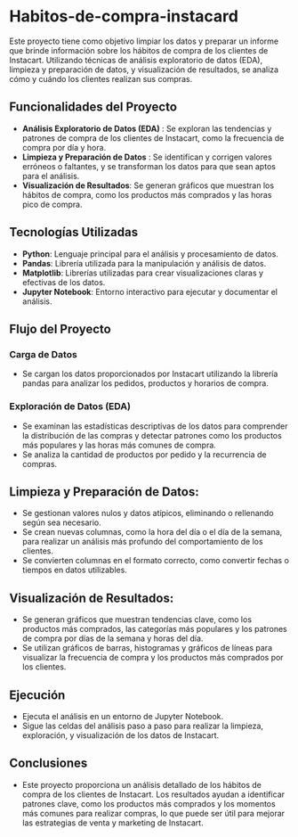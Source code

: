 # Habitos-de-compra-instacard

Este proyecto tiene como objetivo limpiar los datos y preparar un informe que brinde información sobre los hábitos de compra de los clientes de Instacart. Utilizando técnicas de análisis exploratorio de datos (EDA), limpieza y preparación de datos, y visualización de resultados, se analiza cómo y cuándo los clientes realizan sus compras.

## Funcionalidades del Proyecto

- **Análisis Exploratorio de Datos (EDA)** : Se exploran las tendencias y patrones de compra de los clientes de Instacart, como la frecuencia de compra por día y hora.
- **Limpieza y Preparación de Datos** : Se identifican y corrigen valores erróneos o faltantes, y se transforman los datos para que sean aptos para el análisis.
- **Visualización de Resultados**: Se generan gráficos que muestran los hábitos de compra, como los productos más comprados y las horas pico de compra.


## Tecnologías Utilizadas

- **Python**: Lenguaje principal para el análisis y procesamiento de datos.
- **Pandas**: Librería utilizada para la manipulación y análisis de datos.
- **Matplotlib**: Librerías utilizadas para crear visualizaciones claras y efectivas de los datos.
- **Jupyter Notebook**: Entorno interactivo para ejecutar y documentar el análisis.

## Flujo del Proyecto
### Carga de Datos
- Se cargan los datos proporcionados por Instacart utilizando la librería pandas para analizar los pedidos, productos y horarios de compra.

### Exploración de Datos (EDA)
- Se examinan las estadísticas descriptivas de los datos para comprender la distribución de las compras y detectar patrones como los productos más populares y las horas más comunes de compra.
- Se analiza la cantidad de productos por pedido y la recurrencia de compras.


## Limpieza y Preparación de Datos:

- Se gestionan valores nulos y datos atípicos, eliminando o rellenando según sea necesario.
- Se crean nuevas columnas, como la hora del día o el día de la semana, para realizar un análisis más profundo del comportamiento de los clientes.
- Se convierten columnas en el formato correcto, como convertir fechas o tiempos en datos utilizables.

## Visualización de Resultados:

- Se generan gráficos que muestran tendencias clave, como los productos más comprados, las categorías más populares y los patrones de compra por días de la semana y horas del día.
- Se utilizan gráficos de barras, histogramas y gráficos de líneas para visualizar la frecuencia de compra y los productos más comprados por los clientes.

## Ejecución
- Ejecuta el análisis en un entorno de Jupyter Notebook. 
- Sigue las celdas del análisis paso a paso para realizar la limpieza, exploración, y visualización de los datos de Instacart.

## Conclusiones
- Este proyecto proporciona un análisis detallado de los hábitos de compra de los clientes de Instacart. Los resultados ayudan a identificar patrones clave, como los productos más comprados y los momentos más comunes para realizar compras, lo que puede ser útil para mejorar las estrategias de venta y marketing de Instacart.
